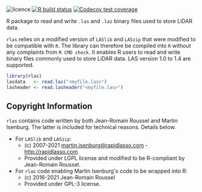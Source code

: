 ![licence](https://img.shields.io/badge/Licence-GPL--3-blue.svg)
[![R build status](https://github.com/Jean-Romain/rlas/workflows/R-CMD-check/badge.svg)](https://github.com/Jean-Romain/rlas/actions)
[![Codecov test coverage](https://codecov.io/gh/Jean-Romain/rlas/branch/master/graph/badge.svg)](https://codecov.io/gh/Jean-Romain/rlas?branch=master)

R package to read and write `.las` and `.laz` binary files used to store LiDAR data.

`rlas` relies on a modified version of `LASlib` and `LASzip` that were modified to be compatible with `R`. The library can therefore be compiled into `R` without any complaints from `R CMD check`. It enables R users to read and write binary files commonly used to store LiDAR data. LAS version 1.0 to 1.4 are supported.

```r
library(rlas)
lasdata   <- read.las("<myfile.las>")
lasheader <- read.lasheader("<myfile.las>")
```

## Copyright Information

`rlas` contains code written  by both Jean-Romain Roussel and Martin Isenburg. The latter is included
for technical reasons. Details below.

* For `LASlib` and `LASzip`:
  - (c) 2007-2021 martin.isenburg@rapidlasso.com - http://rapidlasso.com
  - Provided under LGPL license and modified to be R-compliant by Jean-Romain Roussel.
* For `rlas` code enabling Martin Isenburg's code to be wrapped into R:
  - (c) 2016-2021 Jean-Romain Roussel
  - Provided under GPL-3 license.
